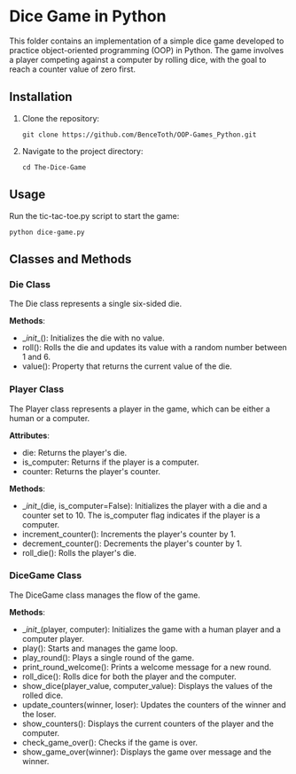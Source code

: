 # Dice Game in Python
This folder contains an implementation of a simple dice game developed to practice object-oriented programming (OOP) in Python. The game involves a player competing against a computer by rolling dice, with the goal to reach a counter value of zero first.

## Installation
1. Clone the repository:

   ```git clone https://github.com/BenceToth/OOP-Games_Python.git```

4. Navigate to the project directory:

   ```cd The-Dice-Game```


## Usage
Run the tic-tac-toe.py script to start the game:

```python dice-game.py```

## Classes and Methods
### Die Class
The Die class represents a single six-sided die.

**Methods**:
* \__init__(): Initializes the die with no value.
* roll(): Rolls the die and updates its value with a random number between 1 and 6.
* value(): Property that returns the current value of the die.
  
### Player Class
The Player class represents a player in the game, which can be either a human or a computer.

**Attributes**:
* die: Returns the player's die.
* is_computer: Returns if the player is a computer.
* counter: Returns the player's counter.

**Methods**:
* \__init__(die, is_computer=False): Initializes the player with a die and a counter set to 10. The is_computer flag indicates if the player is a computer.
* increment_counter(): Increments the player's counter by 1.
* decrement_counter(): Decrements the player's counter by 1.
* roll_die(): Rolls the player's die.

### DiceGame Class
The DiceGame class manages the flow of the game.

**Methods**:
* \__init__(player, computer): Initializes the game with a human player and a computer player.
* play(): Starts and manages the game loop.
* play_round(): Plays a single round of the game.
* print_round_welcome(): Prints a welcome message for a new round.
* roll_dice(): Rolls dice for both the player and the computer.
* show_dice(player_value, computer_value): Displays the values of the rolled dice.
* update_counters(winner, loser): Updates the counters of the winner and the loser.
* show_counters(): Displays the current counters of the player and the computer.
* check_game_over(): Checks if the game is over.
* show_game_over(winner): Displays the game over message and the winner.
